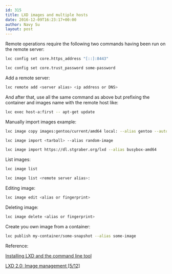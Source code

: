 ```yaml
---
id: 315
title: LXD images and multiple hosts
date: 2016-12-09T16:23:17+00:00
author: Navy Su
layout: post
---
```

Remote operations require the following two commands having been run on the remote server:

~~~bash
lxc config set core.https_address "[::]:8443"

lxc config set core.trust_password some-password
~~~

Add a remote server:

~~~bash
lxc remote add <server alias> <ip address or DNS>
~~~

And after that, use all the same command as above but prefixing the container and images name with the remote host like:
  

~~~bash
lxc exec host-a:first -- apt-get update
~~~

Manually import images example:

~~~bash
lxc image copy images:gentoo/current/amd64 local: --alias gentoo --auto-update

lxc image import <tarball> --alias random-image

lxc image import https://dl.stgraber.org/lxd --alias busybox-amd64
~~~

List images:

~~~bash
lxc image list

lxc image list <remote server alias>:
~~~

Editing image:

~~~bash
lxc image edit <alias or fingerprint>
~~~

Deleting image:

~~~bash
lxc image delete <alias or fingerprint>
~~~

Create you own image from a container:

~~~bash
lxc publish my-container/some-snapshot --alias some-image
~~~

Reference:
  
<a href="https://linuxcontainers.org/lxd/getting-started-cli/" target="_blank">Installing LXD and the command line tool</a>
  
<a href="https://www.stgraber.org/2016/03/30/lxd-2-0-image-management-512/" target="_blank">LXD 2.0: Image management [5/12]</a>